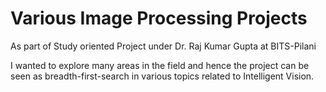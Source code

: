 # Various Image Processing Projects
As part of Study oriented Project under Dr. Raj Kumar Gupta at BITS-Pilani

I wanted to explore many areas in the field and hence the project can be seen as breadth-first-search in various topics related
to Intelligent Vision.
